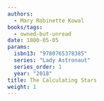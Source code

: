 ```yaml
---
authors:
  - Mary Robinette Kowal
books/tags:
  - owned-but-unread
date: 1800-05-05
params:
  isbn13: "9780765378385"
  series: "Lady Astronaut"
  series_order: 1
  year: "2018"
title: The Calculating Stars
weight: 1
---
```


<!--more-->
